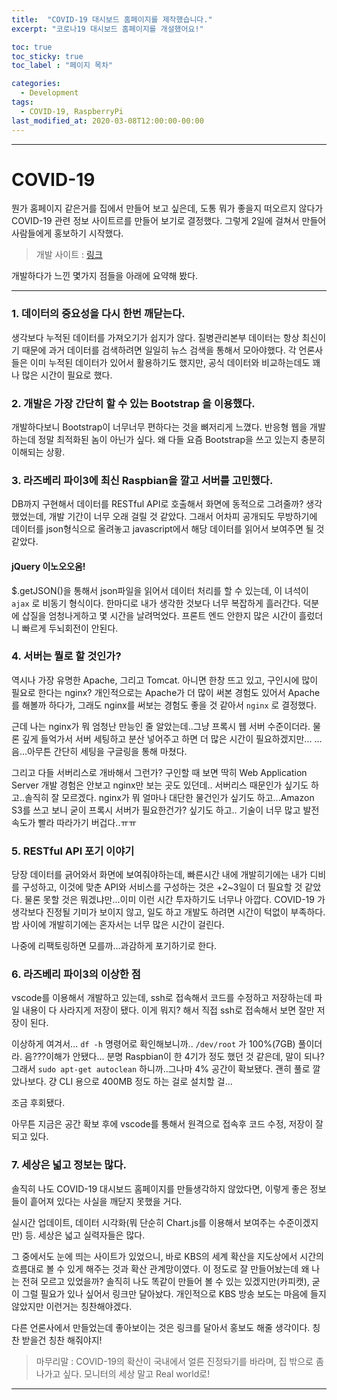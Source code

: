 ```yaml
---
title:  "COVID-19 대시보드 홈페이지를 제작했습니다."
excerpt: "코로나19 대시보드 홈페이지를 개설했어요!"

toc: true
toc_sticky: true
toc_label : "페이지 목차"

categories:
  - Development
tags:
  - COVID-19, RaspberryPi
last_modified_at: 2020-03-08T12:00:00-00:00
---
```

------------

# COVID-19

뭔가 홈페이지 같은거를 집에서 만들어 보고 싶은데, 도통 뭐가 좋을지 떠오르지 않다가 COVID-19 관련 정보 사이트르를 만들어 보기로 결정했다.
그렇게 2일에 걸쳐서 만들어 사람들에게 홍보하기 시작했다.

> 개발 사이트 : [링크](http://bluearena.iptime.org)

개발하다가 느낀 몇가지 점들을 아래에 요약해 봤다.

------------

### 1. 데이터의 중요성을 다시 한번 깨닫는다.

생각보다 누적된 데이터를 가져오기가 쉽지가 않다.
질병관리본부 데이터는 항상 최신이기 때문에 과거 데이터를 검색하려면 일일히 뉴스 검색을 통해서 모아야했다.
각 언론사들은 이미 누적된 데이터가 있어서 활용하기도 했지만, 공식 데이터와 비교하는데도 꽤나 많은 시간이 필요로 했다.

### 2. 개발은 가장 간단히 할 수 있는 Bootstrap 을 이용했다.

개발하다보니 Bootstrap이 너무너무 편하다는 것을 뼈저리게 느꼈다.
반응형 웹을 개발하는데 정말 최적화된 놈이 아닌가 싶다.
왜 다들 요즘 Bootstrap을 쓰고 있는지 충분히 이해되는 상황.

### 3. 라즈베리 파이3에 최신 Raspbian을 깔고 서버를 고민했다.

DB까지 구현해서 데이터를 RESTful API로 호출해서 화면에 동적으로 그려줄까?
생각했었는데, 개발 기간이 너무 오래 걸릴 것 같았다.
그래서 어차피 공개되도 무방하기에 데이터를 json형식으로 올려놓고
javascript에서 해당 데이터를 읽어서 보여주면 될 것 같았다.

#### jQuery 이노오오옴!

$.getJSON()을 통해서 json파일을 읽어서 데이터 처리를 할 수 있는데, 이 녀석이 `ajax` 로 비동기 형식이다.
한마디로 내가 생각한 것보다 너무 복잡하게 흘러간다.
덕분에 삽질을 엄청나게하고 몇 시간을 날려먹었다.
프론트 엔드 안한지 많은 시간이 흘렀더니 빠르게 두뇌회전이 안된다.

### 4. 서버는 뭘로 할 것인가?

역시나 가장 유명한 Apache, 그리고 Tomcat. 
아니면 한창 뜨고 있고, 구인시에 많이 필요로 한다는 nginx?
개인적으로는 Apache가 더 많이 써본 경험도 있어서 Apache를 해볼까 하다가,
그래도 nginx를 써보는 경험도 좋을 것 같아서 `nginx` 로 결정했다.

근데 나는 nginx가 뭐 엄청난 만능인 줄 알았는데..그냥 프록시 웹 서버 수준이더라.
물론 깊게 들억가서 서버 세팅하고 분산 넣어주고 하면 더 많은 시간이 필요하겠지만...
...음...아무튼 간단히 세팅을 구글링을 통해 마쳤다.

그리고 다들 서버리스로 개바해서 그런가? 구인할 때 보면 딱히 Web Application Server 개발 경험은 안보고 nginx만 보는 곳도 있던데..
서버리스 때문인가 싶기도 하고..솔직히 잘 모르겠다.
nginx가 뭐 얼마나 대단한 물건인가 싶기도 하고...Amazon S3를 쓰고 보니 굳이 프록시 서버가 필요한건가? 싶기도 하고..
기술이 너무 많고 발전 속도가 빨라 따라가기 버겁다..ㅠㅠ

### 5. RESTful API 포기 이야기

당장 데이터를 긁어와서 화면에 보여줘야하는데, 빠른시간 내에 개발히기에는 내가 디비를 구성하고, 이것에 맞춘 API와 서비스를 구성하는 것은 +2~3일이 더 필요할 것 같았다.
물론 못할 것은 뭐겠냐만...이미 이런 시간 투자하기도 너무나 아깝다.
COVID-19 가 생각보다 진정될 기미가 보이지 않고, 일도 하고 개발도 하려면 시간이 턱없이 부족하다.
밤 사이에 개발히기에는 혼자서는 너무 많은 시간이 걸린다.

나중에 리팩토링하면 모를까...과감하게 포기하기로 한다.

### 6. 라즈베리 파이3의 이상한 점

vscode를 이용해서 개발하고 있는데, ssh로 접속해서 코드를 수정하고 저장하는데 파일 내용이 다 사라지게 저장이 됐다.
이게 뭐지? 해서 직접 ssh로 접속해서 보면 잘만 저장이 된다.

이상하게 여겨서... `df -h` 명령어로 확인해보니까..
`/dev/root` 가 100%(7GB) 풀이더라.
음???이해가 안됐다...
분명 Raspbian이 한 4기가 정도 했던 것 같은데, 말이 되나?
그래서 `sudo apt-get autoclean` 하니까..그나마 4% 공간이 확보됐다.
괜히 풀로 깔았나보다. 걍 CLI 용으로 400MB 정도 하는 걸로 설치할 걸...

조금 후회됐다.

아무튼 지금은 공간 확보 후에 vscode를 통해서 원격으로 접속후 코드 수정, 저장이 잘 되고 있다.

### 7. 세상은 넓고 정보는 많다.

솔직히 나도 COVID-19 대시보드 홈페이지를 만들생각하지 않았다면,
이렇게 좋은 정보들이 흩어져 있다는 사실을 깨닫지 못했을 거다.

실시간 업데이트, 데이터 시각화(뭐 단순히 Chart.js를 이용해서 보여주는 수준이겠지만) 등. 세상은 넓고 실력자들은 많다.

그 중에서도 눈에 띄는 사이트가 있었으니, 바로 KBS의 세계 확산을 지도상에서 시간의 흐름대로 볼 수 있게 해주는 것과 확산 관계망이였다.
이 정도로 잘 만들어놨는데 왜 나는 전혀 모르고 있었을까?
솔직히 나도 똑같이 만들어 볼 수 있는 있겠지만(카피캣), 굳이 그럴 필요가 있나 싶어서 링크만 달아놨다.
개인적으로 KBS 방송 보도는 마음에 들지 않았지만 이런거는 칭찬해야겠다.

다른 언론사에서 만들었는데 좋아보이는 것은 링크를 달아서 홍보도 해줄 생각이다.
칭찬 받을건 칭찬 해줘야지!


> 마무리말 : COVID-19의 확산이 국내에서 얼른 진정돠기를 바라며, 집 밖으로 좀 나가고 싶다. 모니터의 세상 말고 Real world로!

------------